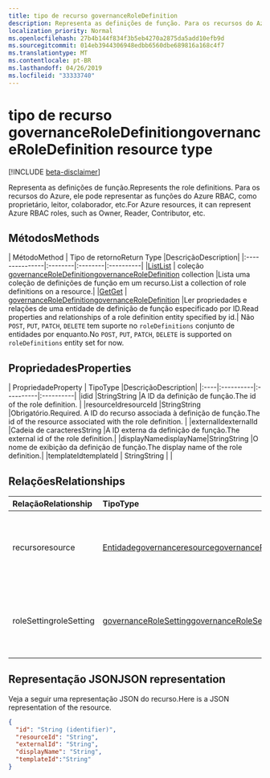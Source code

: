 ```yaml
---
title: tipo de recurso governanceRoleDefinition
description: Representa as definições de função. Para os recursos do Azure, ele pode representar as funções do Azure RBAC, como proprietário, leitor, colaborador, etc.
localization_priority: Normal
ms.openlocfilehash: 27b4b144f834f3b5eb4270a2875da5add10efb9d
ms.sourcegitcommit: 014eb3944306948edbb6560dbe689816a168c4f7
ms.translationtype: MT
ms.contentlocale: pt-BR
ms.lasthandoff: 04/26/2019
ms.locfileid: "33333740"
---
```

# <a name="governanceroledefinition-resource-type"></a><span data-ttu-id="0a02e-104">tipo de recurso governanceRoleDefinition</span><span class="sxs-lookup"><span data-stu-id="0a02e-104">governanceRoleDefinition resource type</span></span>

[!INCLUDE [beta-disclaimer](../../includes/beta-disclaimer.md)]


<span data-ttu-id="0a02e-105">Representa as definições de função.</span><span class="sxs-lookup"><span data-stu-id="0a02e-105">Represents the role definitions.</span></span> <span data-ttu-id="0a02e-106">Para os recursos do Azure, ele pode representar as funções do Azure RBAC, como proprietário, leitor, colaborador, etc.</span><span class="sxs-lookup"><span data-stu-id="0a02e-106">For Azure resources, it can represent Azure RBAC roles, such as Owner, Reader, Contributor, etc.</span></span>


## <a name="methods"></a><span data-ttu-id="0a02e-107">Métodos</span><span class="sxs-lookup"><span data-stu-id="0a02e-107">Methods</span></span>

| <span data-ttu-id="0a02e-108">Método</span><span class="sxs-lookup"><span data-stu-id="0a02e-108">Method</span></span>          | <span data-ttu-id="0a02e-109">Tipo de retorno</span><span class="sxs-lookup"><span data-stu-id="0a02e-109">Return Type</span></span> |<span data-ttu-id="0a02e-110">Descrição</span><span class="sxs-lookup"><span data-stu-id="0a02e-110">Description</span></span>|
|:---------------|:--------|:--------|:----------|
|[<span data-ttu-id="0a02e-111">List</span><span class="sxs-lookup"><span data-stu-id="0a02e-111">List</span></span>](../api/governanceroledefinition-list.md) | <span data-ttu-id="0a02e-112">coleção [governanceRoleDefinition](../resources/governanceroledefinition.md)</span><span class="sxs-lookup"><span data-stu-id="0a02e-112">[governanceRoleDefinition](../resources/governanceroledefinition.md) collection</span></span> |<span data-ttu-id="0a02e-113">Lista uma coleção de definições de função em um recurso.</span><span class="sxs-lookup"><span data-stu-id="0a02e-113">List a collection of role definitions on a resource.</span></span>|
|[<span data-ttu-id="0a02e-114">Get</span><span class="sxs-lookup"><span data-stu-id="0a02e-114">Get</span></span>](../api/governanceroledefinition-get.md) | [<span data-ttu-id="0a02e-115">governanceRoleDefinition</span><span class="sxs-lookup"><span data-stu-id="0a02e-115">governanceRoleDefinition</span></span>](../resources/governanceroledefinition.md) |<span data-ttu-id="0a02e-116">Ler propriedades e relações de uma entidade de definição de função especificado por ID.</span><span class="sxs-lookup"><span data-stu-id="0a02e-116">Read properties and relationships of a role definition entity specified by id.</span></span>|
<span data-ttu-id="0a02e-117">Não `POST`, `PUT`, `PATCH`, `DELETE` tem suporte no `roleDefinitions` conjunto de entidades por enquanto.</span><span class="sxs-lookup"><span data-stu-id="0a02e-117">No `POST`, `PUT`, `PATCH`, `DELETE` is supported on `roleDefinitions` entity set for now.</span></span>
## <a name="properties"></a><span data-ttu-id="0a02e-118">Propriedades</span><span class="sxs-lookup"><span data-stu-id="0a02e-118">Properties</span></span>
| <span data-ttu-id="0a02e-119">Propriedade</span><span class="sxs-lookup"><span data-stu-id="0a02e-119">Property</span></span>  | <span data-ttu-id="0a02e-120">Tipo</span><span class="sxs-lookup"><span data-stu-id="0a02e-120">Type</span></span>      |<span data-ttu-id="0a02e-121">Descrição</span><span class="sxs-lookup"><span data-stu-id="0a02e-121">Description</span></span>|
|:----|:----------|:----------|:----------|
|<span data-ttu-id="0a02e-122">id</span><span class="sxs-lookup"><span data-stu-id="0a02e-122">id</span></span>         |<span data-ttu-id="0a02e-123">String</span><span class="sxs-lookup"><span data-stu-id="0a02e-123">String</span></span>     |<span data-ttu-id="0a02e-124">A ID da definição de função.</span><span class="sxs-lookup"><span data-stu-id="0a02e-124">The id of the role definition.</span></span> |
|<span data-ttu-id="0a02e-125">resourceId</span><span class="sxs-lookup"><span data-stu-id="0a02e-125">resourceId</span></span> |<span data-ttu-id="0a02e-126">String</span><span class="sxs-lookup"><span data-stu-id="0a02e-126">String</span></span>     |<span data-ttu-id="0a02e-127">Obrigatório.</span><span class="sxs-lookup"><span data-stu-id="0a02e-127">Required.</span></span> <span data-ttu-id="0a02e-128">A ID do recurso associada à definição de função.</span><span class="sxs-lookup"><span data-stu-id="0a02e-128">The id of the resource associated with the role definition.</span></span> |
|<span data-ttu-id="0a02e-129">externalId</span><span class="sxs-lookup"><span data-stu-id="0a02e-129">externalId</span></span>   |<span data-ttu-id="0a02e-130">Cadeia de caracteres</span><span class="sxs-lookup"><span data-stu-id="0a02e-130">String</span></span>     |<span data-ttu-id="0a02e-131">A ID externa da definição de função.</span><span class="sxs-lookup"><span data-stu-id="0a02e-131">The external id of the role definition.</span></span>|
|<span data-ttu-id="0a02e-132">displayName</span><span class="sxs-lookup"><span data-stu-id="0a02e-132">displayName</span></span>|<span data-ttu-id="0a02e-133">String</span><span class="sxs-lookup"><span data-stu-id="0a02e-133">String</span></span>     |<span data-ttu-id="0a02e-134">O nome de exibição da definição de função.</span><span class="sxs-lookup"><span data-stu-id="0a02e-134">The display name of the role definition.</span></span>|
|<span data-ttu-id="0a02e-135">templateId</span><span class="sxs-lookup"><span data-stu-id="0a02e-135">templateId</span></span> | <span data-ttu-id="0a02e-136">String</span><span class="sxs-lookup"><span data-stu-id="0a02e-136">String</span></span> | |

## <a name="relationships"></a><span data-ttu-id="0a02e-137">Relações</span><span class="sxs-lookup"><span data-stu-id="0a02e-137">Relationships</span></span>
| <span data-ttu-id="0a02e-138">Relação</span><span class="sxs-lookup"><span data-stu-id="0a02e-138">Relationship</span></span> | <span data-ttu-id="0a02e-139">Tipo</span><span class="sxs-lookup"><span data-stu-id="0a02e-139">Type</span></span>   |<span data-ttu-id="0a02e-140">Descrição</span><span class="sxs-lookup"><span data-stu-id="0a02e-140">Description</span></span>|
|:---------------|:--------|:----------|
|<span data-ttu-id="0a02e-141">recurso</span><span class="sxs-lookup"><span data-stu-id="0a02e-141">resource</span></span>|[<span data-ttu-id="0a02e-142">Entidadegovernanceresource</span><span class="sxs-lookup"><span data-stu-id="0a02e-142">governanceResource</span></span>](../resources/governanceresource.md)|<span data-ttu-id="0a02e-143">Somente leitura.</span><span class="sxs-lookup"><span data-stu-id="0a02e-143">Read-only.</span></span> <span data-ttu-id="0a02e-144">O recurso associado para a definição de função.</span><span class="sxs-lookup"><span data-stu-id="0a02e-144">The associated resource for the role definition.</span></span>|
|<span data-ttu-id="0a02e-145">roleSetting</span><span class="sxs-lookup"><span data-stu-id="0a02e-145">roleSetting</span></span>|[<span data-ttu-id="0a02e-146">governanceRoleSetting</span><span class="sxs-lookup"><span data-stu-id="0a02e-146">governanceRoleSetting</span></span>](../resources/governancerolesetting.md)|<span data-ttu-id="0a02e-147">A configuração de função associada para a definição de função.</span><span class="sxs-lookup"><span data-stu-id="0a02e-147">The associated role setting for the role definition.</span></span>|

## <a name="json-representation"></a><span data-ttu-id="0a02e-148">Representação JSON</span><span class="sxs-lookup"><span data-stu-id="0a02e-148">JSON representation</span></span>

<span data-ttu-id="0a02e-149">Veja a seguir uma representação JSON do recurso.</span><span class="sxs-lookup"><span data-stu-id="0a02e-149">Here is a JSON representation of the resource.</span></span>

<!-- {
  "blockType": "resource",
  "keyProperty": "id",
  "optionalProperties": [

  ],
  "@odata.type": "microsoft.graph.governanceRoleDefinition"
}-->

```json
{
  "id": "String (identifier)",
  "resourceId": "String",
  "externalId": "String",
  "displayName": "String",  
  "templateId":"String"
}

```

<!-- uuid: 8fcb5dbc-d5aa-4681-8e31-b001d5168d79
2015-10-25 14:57:30 UTC -->
<!--
{
  "type": "#page.annotation",
  "description": "governanceRoleDefinition",
  "keywords": "",
  "section": "documentation",
  "tocPath": "",
  "suppressions": []
}
-->
